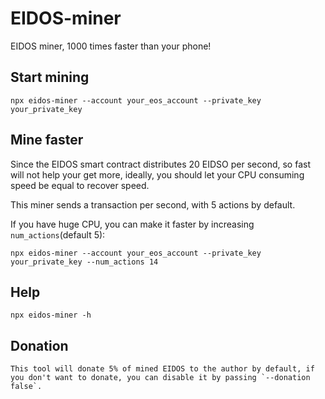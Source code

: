 # EIDOS-miner

EIDOS miner, 1000 times faster than your phone!

## Start mining

    npx eidos-miner --account your_eos_account --private_key your_private_key

## Mine faster

Since the EIDOS smart contract distributes 20 EIDSO per second, so fast will not help your get more, ideally, you should let your CPU consuming speed be equal to recover speed.

This miner sends a transaction per second, with 5 actions by default.

If you have huge CPU, you can make it faster by increasing `num_actions`(default 5):

    npx eidos-miner --account your_eos_account --private_key your_private_key --num_actions 14

## Help

    npx eidos-miner -h

## Donation

    This tool will donate 5% of mined EIDOS to the author by default, if you don't want to donate, you can disable it by passing `--donation false`.
